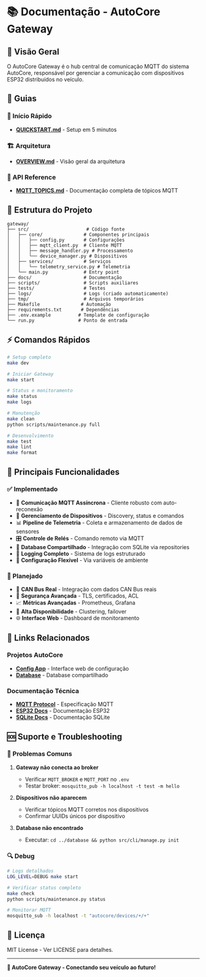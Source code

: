 # 📚 Documentação - AutoCore Gateway

## 🎯 Visão Geral

O AutoCore Gateway é o hub central de comunicação MQTT do sistema AutoCore, responsável por gerenciar a comunicação com dispositivos ESP32 distribuídos no veículo.

## 📖 Guias

### 🚀 Início Rápido
- **[QUICKSTART.md](guides/QUICKSTART.md)** - Setup em 5 minutos

### 🏗️ Arquitetura
- **[OVERVIEW.md](architecture/OVERVIEW.md)** - Visão geral da arquitetura

### 📡 API Reference
- **[MQTT_TOPICS.md](api/MQTT_TOPICS.md)** - Documentação completa de tópicos MQTT

## 🔧 Estrutura do Projeto

```
gateway/
├── src/                     # Código fonte
│   ├── core/               # Componentes principais
│   │   ├── config.py       # Configurações
│   │   ├── mqtt_client.py  # Cliente MQTT
│   │   ├── message_handler.py # Processamento
│   │   └── device_manager.py # Dispositivos
│   ├── services/           # Serviços
│   │   └── telemetry_service.py # Telemetria
│   └── main.py             # Entry point
├── docs/                   # Documentação
├── scripts/                # Scripts auxiliares
├── tests/                  # Testes
├── logs/                   # Logs (criado automaticamente)
├── tmp/                    # Arquivos temporários
├── Makefile               # Automação
├── requirements.txt       # Dependências
├── .env.example          # Template de configuração
└── run.py                # Ponto de entrada
```

## ⚡ Comandos Rápidos

```bash
# Setup completo
make dev

# Iniciar Gateway
make start

# Status e monitoramento
make status
make logs

# Manutenção
make clean
python scripts/maintenance.py full

# Desenvolvimento
make test
make lint
make format
```

## 🎯 Principais Funcionalidades

### ✅ Implementado
- 🔄 **Comunicação MQTT Assíncrona** - Cliente robusto com auto-reconexão
- 📱 **Gerenciamento de Dispositivos** - Discovery, status e comandos
- 📊 **Pipeline de Telemetria** - Coleta e armazenamento de dados de sensores
- 🎛️ **Controle de Relés** - Comando remoto via MQTT
- 💾 **Database Compartilhado** - Integração com SQLite via repositories
- 📝 **Logging Completo** - Sistema de logs estruturado
- 🔧 **Configuração Flexível** - Via variáveis de ambiente

### 🚧 Planejado
- 🚗 **CAN Bus Real** - Integração com dados CAN Bus reais
- 🔐 **Segurança Avançada** - TLS, certificados, ACL
- 📈 **Métricas Avançadas** - Prometheus, Grafana
- 🔄 **Alta Disponibilidade** - Clustering, failover
- 🌐 **Interface Web** - Dashboard de monitoramento

## 🔗 Links Relacionados

### Projetos AutoCore
- **[Config App](../../config-app/)** - Interface web de configuração
- **[Database](../../database/)** - Database compartilhado

### Documentação Técnica
- **[MQTT Protocol](https://mqtt.org/mqtt-specification/)** - Especificação MQTT
- **[ESP32 Docs](https://docs.espressif.com/)** - Documentação ESP32
- **[SQLite Docs](https://www.sqlite.org/docs.html)** - Documentação SQLite

## 🆘 Suporte e Troubleshooting

### 🐛 Problemas Comuns
1. **Gateway não conecta ao broker**
   - Verificar `MQTT_BROKER` e `MQTT_PORT` no `.env`
   - Testar broker: `mosquitto_pub -h localhost -t test -m hello`

2. **Dispositivos não aparecem**
   - Verificar tópicos MQTT corretos nos dispositivos
   - Confirmar UUIDs únicos por dispositivo

3. **Database não encontrado**
   - Executar: `cd ../database && python src/cli/manage.py init`

### 🔍 Debug
```bash
# Logs detalhados
LOG_LEVEL=DEBUG make start

# Verificar status completo
make check
python scripts/maintenance.py status

# Monitorar MQTT
mosquitto_sub -h localhost -t "autocore/devices/+/+"
```

## 📄 Licença

MIT License - Ver LICENSE para detalhes.

---

**🚀 AutoCore Gateway - Conectando seu veículo ao futuro!**